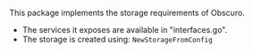 This package implements the storage requirements of Obscuro.

- The services it exposes are available in "interfaces.go".
- The storage is created using: ``NewStorageFromConfig``